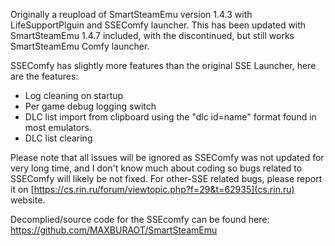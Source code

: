 Originally a reupload of SmartSteamEmu version 1.4.3 with LifeSupportPlguin and SSEComfy launcher. This has been updated with SmartSteamEmu 1.4.7 included, with the discontinued, but still works SmartSteamEmu Comfy launcher.

SSEComfy has slightly more features than the original SSE Launcher, here are the features:

* Log cleaning on startup
* Per game debug logging switch
* DLC list import from clipboard using the "dlc id=name" format found in most emulators.
* DLC list clearing

Please note that all issues will be ignored as SSEComfy was not updated for very long time, and I don't know much about coding so bugs related to SSEComfy will likely be not fixed. For other-SSE related bugs, please report it on [https://cs.rin.ru/forum/viewtopic.php?f=29&t=62935](cs.rin.ru) website.

Decomplied/source code for the SSEcomfy can be found here: https://github.com/MAXBURAOT/SmartSteamEmu
